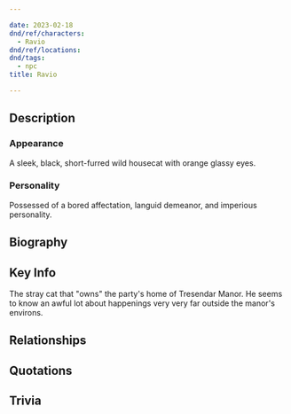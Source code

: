 ```yaml
---

date: 2023-02-18
dnd/ref/characters:
  - Ravio
dnd/ref/locations:
dnd/tags:
  - npc
title: Ravio

---
```


## Description

### Appearance

A sleek, black, short-furred wild housecat with orange glassy eyes.

### Personality

Possessed of a bored affectation, languid demeanor, and imperious personality.

## Biography

## Key Info

The stray cat that "owns" the party's home of Tresendar Manor.
He seems to know an awful lot about happenings very very far outside the manor's environs.

## Relationships

## Quotations

## Trivia


